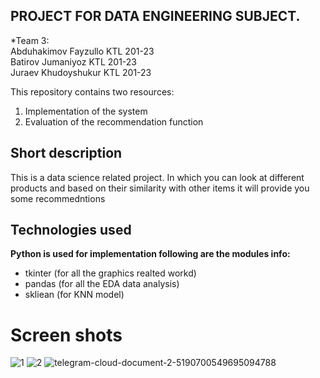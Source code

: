 <h2>PROJECT FOR DATA ENGINEERING SUBJECT.</h2>
<p>*Team 3:<br/>
Abduhakimov Fayzullo KTL 201-23<br/>
Batirov Jumaniyoz KTL 201-23<br/>
Juraev Khudoyshukur KTL 201-23<br/>

This repository contains two resources:
1. Implementation of the system
2. Evaluation of the recommendation function
</p>

<h2>Short description</h2>
<p>This is a data science related project. In which you can look at different products and based on their similarity with other items it will provide you some recommedntions</p>
<h2>Technologies used</h2>
<p><strong>Python is used for implementation following are the modules info:</strong></p>
<ul>
    <li>tkinter (for all the graphics realted workd)</li>
    <li>pandas (for all the EDA data analysis)</li>
    <li>skliean (for KNN model)</li>
</ul>

# Screen shots

![1](https://user-images.githubusercontent.com/69845990/147048920-6aa1a366-8d91-4f91-8aa0-5e497061df17.PNG)
![2](https://user-images.githubusercontent.com/69845990/147048926-94d71666-7906-4fb4-a1dc-541d080e0817.PNG)
![telegram-cloud-document-2-5190700549695094788](https://github.com/Khudoyshukur/RecommerSystemTUIT/assets/60431559/0695fba8-1297-470e-9adf-05b4668a08e4)

